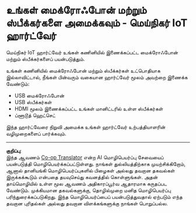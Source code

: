 <!--
CO_OP_TRANSLATOR_METADATA:
{
  "original_hash": "7a65ee743f916276a2848b8a9491feb7",
  "translation_date": "2025-10-11T12:20:09+00:00",
  "source_file": "6-consumer/lessons/1-speech-recognition/virtual-device-microphone.md",
  "language_code": "ta"
}
-->
# உங்கள் மைக்ரோஃபோன் மற்றும் ஸ்பீக்கர்களை அமைக்கவும் - மெய்நிகர் IoT ஹார்ட்வேர்

மெய்நிகர் IoT ஹார்ட்வேர் உங்கள் கணினியில் இணைக்கப்பட்ட மைக்ரோஃபோன் மற்றும் ஸ்பீக்கர்களைப் பயன்படுத்தும்.

உங்கள் கணினியில் மைக்ரோஃபோன் மற்றும் ஸ்பீக்கர்கள் உட்பொதியாக இல்லாவிட்டால், நீங்கள் பின்வரும் வகையான ஹார்ட்வேர் மூலம் அவற்றை இணைக்க வேண்டும்:

* USB மைக்ரோஃபோன்
* USB ஸ்பீக்கர்கள்
* HDMI மூலம் இணைக்கப்பட்ட உங்கள் மானிட்டரில் உள்ள ஸ்பீக்கர்கள்
* ப்ளூடூத் ஹெட்செட்

இந்த ஹார்ட்வேரை நிறுவி அமைக்க உங்கள் ஹார்ட்வேர் உற்பத்தியாளரின் வழிமுறைகளைப் பார்க்கவும்.

---

**குறிப்பு**:  
இந்த ஆவணம் [Co-op Translator](https://github.com/Azure/co-op-translator) என்ற AI மொழிபெயர்ப்பு சேவையைப் பயன்படுத்தி மொழிபெயர்க்கப்பட்டுள்ளது. நாங்கள் துல்லியத்திற்காக முயற்சிக்கிறோம், ஆனால் தானியங்கி மொழிபெயர்ப்புகளில் பிழைகள் அல்லது தவறான தகவல்கள் இருக்கக்கூடும் என்பதை தயவுசெய்து கவனத்தில் கொள்ளுங்கள். அதன் தாய்மொழியில் உள்ள மூல ஆவணம் அதிகாரப்பூர்வ ஆதாரமாக கருதப்பட வேண்டும். முக்கியமான தகவல்களுக்கு, தொழில்முறை மனித மொழிபெயர்ப்பு பரிந்துரைக்கப்படுகிறது. இந்த மொழிபெயர்ப்பைப் பயன்படுத்துவதால் ஏற்படும் எந்த தவறான புரிதல்கள் அல்லது தவறான விளக்கங்களுக்கு நாங்கள் பொறுப்பல்ல.